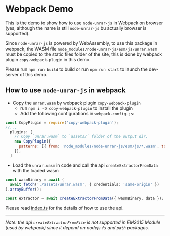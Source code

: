 # Webpack Demo

This is the demo to show how to use `node-unrar-js` in Webpack on browser (yes, although the name is still `node-unrar-js` bu actually browser is supported).

Since `node-unrar-js` is powered by WebAssembly, to use this package in webpack, the WASM file `node_modules/node-unrar-js/esm/js/unrar.wasm` must be copied to the static files folder of the site, this is done by webpack plugin `copy-webpack-plugin` in this demo.

Please run `npm run build` to build or run `npm run start` to launch the dev-server of this demo.

## How to use `node-unrar-js` in webpack

- Copy the `unrar.wasm` by webpack plugin `copy-webpack-plugin`
  - run `npm i -D copy-webpack-plugin` to install the plugin
  - Add the following configurations in `webpack.config.js`:

```Javascript
const CopyPlugin = require('copy-webpack-plugin');
//...
  plugins: [
    // Copy `unrar.wasm` to `assets/` folder of the output dir.
    new CopyPlugin({
      patterns: [{ from: 'node_modules/node-unrar-js/esm/js/*.wasm', to: 'assets/[name].[ext]' }],
    }),
  ]
```

- Load the `unrar.wasm` in code and call the api `createExtractorFromData` with the loaded wasm

```Typescript
const wasmBinary = await (
  await fetch('./assets/unrar.wasm', { credentials: 'same-origin' })
).arrayBuffer();

const extractor = await createExtractorFromData({ wasmBinary, data });
```

Please read [index.ts](https://github.com/YuJianrong/node-unrar.js/blob/master/demo/web/src/index.ts) for the details of how to use the api.

---

_Note: the api `createExtractorFromFile` is not supported in EM2015 Module (used by webpack) since it depend on nodejs `fs` and `path` packages._
